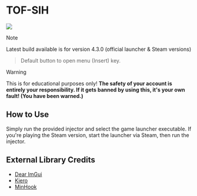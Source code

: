 # TOF-SIH

[![](https://dcbadge.vercel.app/api/server/5PGzs9zmVy)](https://discord.gg/5PGzs9zmVy)

> [!Note]
> Latest build available is for version 4.3.0 (official launcher & Steam versions)

> Default button to open menu (Insert) key.

> [!Warning]
> This is for educational purposes only!
> **The safety of your account is entirely your responsibility. If it gets banned by using this, it's your own fault! (You have been warned.)**

## How to Use

Simply run the provided injector and select the game launcher executable.
If you're playing the Steam version, start the launcher via Steam, then run the injector.

## External Library Credits

- [Dear ImGui](https://github.com/ocornut/imgui)
- [Kiero](https://github.com/Rebzzel/kiero)
- [MinHook](https://github.com/TsudaKageyu/minhook)
